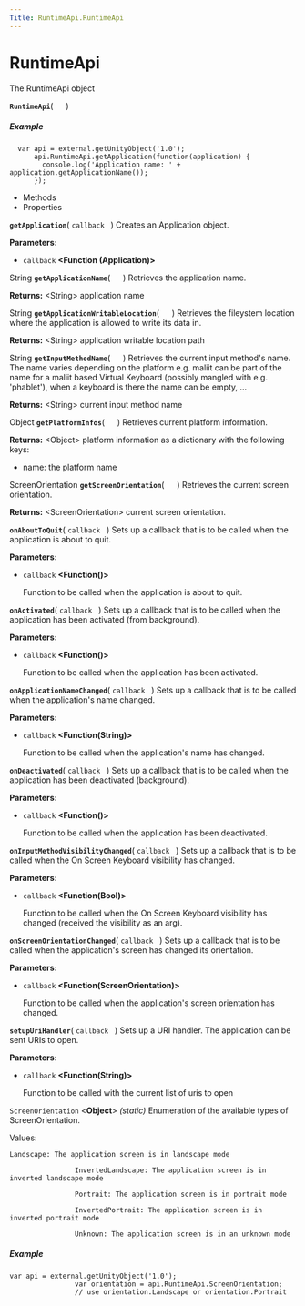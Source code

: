 ```yaml
---
Title: RuntimeApi.RuntimeApi
---
```

        
RuntimeApi
==========

The RuntimeApi object

<span id="RuntimeApi"></span>
**`RuntimeApi`**( `  ` )
##### Example

``` code
  var api = external.getUnityObject('1.0');
      api.RuntimeApi.getApplication(function(application) {
        console.log('Application name: ' + application.getApplicationName());
      });
```

-   Methods
-   Properties

<span id="getApplication"></span>
**`getApplication`**( `callback ` )
Creates an Application object.

**Parameters:**
-   `callback` **&lt;Function (Application)&gt;**

<span id="getApplicationName"></span>
String **`getApplicationName`**( `  ` )
Retrieves the application name.

**Returns:** &lt;String&gt;
application name

<span id="getApplicationWritableLocation"></span>
String **`getApplicationWritableLocation`**( `  ` )
Retrieves the fileystem location where the application is allowed to write its data in.

**Returns:** &lt;String&gt;
application writable location path

<span id="getInputMethodName"></span>
String **`getInputMethodName`**( `  ` )
Retrieves the current input method's name. The name varies depending on the platform e.g. maliit can be part of the name for a maliit based Virtual Keyboard (possibly mangled with e.g. 'phablet'), when a keyboard is there the name can be empty, ...

**Returns:** &lt;String&gt;
current input method name

<span id="getPlatformInfos"></span>
Object **`getPlatformInfos`**( `  ` )
Retrieves current platform information.

**Returns:** &lt;Object&gt;
platform information as a dictionary with the following keys:

-   name: the platform name

<span id="getScreenOrientation"></span>
ScreenOrientation **`getScreenOrientation`**( `  ` )
Retrieves the current screen orientation.

**Returns:** &lt;ScreenOrientation&gt;
current screen orientation.

<span id="onAboutToQuit"></span>
**`onAboutToQuit`**( `callback ` )
Sets up a callback that is to be called when the application is about to quit.

**Parameters:**
-   `callback` **&lt;Function()&gt;**

    Function to be called when the application is about to quit.

<span id="onActivated"></span>
**`onActivated`**( `callback ` )
Sets up a callback that is to be called when the application has been activated (from background).

**Parameters:**
-   `callback` **&lt;Function()&gt;**

    Function to be called when the application has been activated.

<span id="onApplicationNameChanged"></span>
**`onApplicationNameChanged`**( `callback ` )
Sets up a callback that is to be called when the application's name changed.

**Parameters:**
-   `callback` **&lt;Function(String)&gt;**

    Function to be called when the application's name has changed.

<span id="onDeactivated"></span>
**`onDeactivated`**( `callback ` )
Sets up a callback that is to be called when the application has been deactivated (background).

**Parameters:**
-   `callback` **&lt;Function()&gt;**

    Function to be called when the application has been deactivated.

<span id="onInputMethodVisibilityChanged"></span>
**`onInputMethodVisibilityChanged`**( `callback ` )
Sets up a callback that is to be called when the On Screen Keyboard visibility has changed.

**Parameters:**
-   `callback` **&lt;Function(Bool)&gt;**

    Function to be called when the On Screen Keyboard visibility has changed (received the visibility as an arg).

<span id="onScreenOrientationChanged"></span>
**`onScreenOrientationChanged`**( `callback ` )
Sets up a callback that is to be called when the application's screen has changed its orientation.

**Parameters:**
-   `callback` **&lt;Function(ScreenOrientation)&gt;**

    Function to be called when the application's screen orientation has changed.

<span id="setupUriHandler"></span>
**`setupUriHandler`**( `callback ` )
Sets up a URI handler. The application can be sent URIs to open.

**Parameters:**
-   `callback` **&lt;Function(String)&gt;**

    Function to be called with the current list of uris to open

<span id="ScreenOrientation"></span>
`ScreenOrientation` &lt;**Object**&gt; *(static)*
Enumeration of the available types of ScreenOrientation.

Values:

``` code
Landscape: The application screen is in landscape mode
                
                InvertedLandscape: The application screen is in inverted landscape mode
                
                Portrait: The application screen is in portrait mode
                
                InvertedPortrait: The application screen is in inverted portrait mode
                
                Unknown: The application screen is in an unknown mode
```

##### Example

``` code
var api = external.getUnityObject('1.0');
                var orientation = api.RuntimeApi.ScreenOrientation;
                // use orientation.Landscape or orientation.Portrait
```

